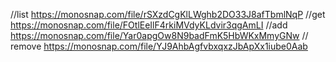 //list
https://monosnap.com/file/rSXzdCgKlLWghb2DO33J8afTbmlNqP
//get
https://monosnap.com/file/FOtlEeIlF4rkiMVdyKLdvir3qgAmLI
//add
https://monosnap.com/file/Yar0apgOw8N9badFmK5HbWKxMmyGNw
// remove
https://monosnap.com/file/YJ9AhbAgfvbxqxzJbApXx1iube0Aab

